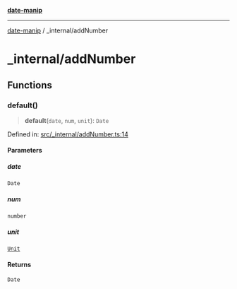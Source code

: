 [**date-manip**](../index.md)

***

[date-manip](../modules.md) / \_internal/addNumber

# \_internal/addNumber

## Functions

### default()

> **default**(`date`, `num`, `unit`): `Date`

Defined in: [src/\_internal/addNumber.ts:14](https://github.com/fengxinming/date-manip/blob/672f1dce8f57973c145b734bdf778535cf1bb983/src/_internal/addNumber.ts#L14)

#### Parameters

##### date

`Date`

##### num

`number`

##### unit

[`Unit`](../types.md#unit)

#### Returns

`Date`
